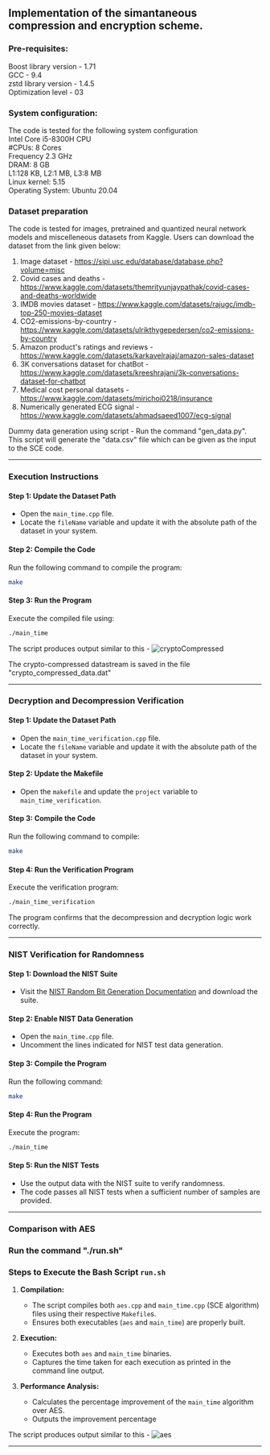 

## Implementation of the simantaneous compression and encryption scheme. 

### Pre-requisites:

Boost library version - 1.71<br />
GCC - 9.4<br />
zstd library version - 1.4.5<br />
Optimization level - 03

### System configuration:
The code is tested for the following system configuration<br />
Intel Core i5-8300H CPU<br />
#CPUs: 8 Cores<br />
Frequency 2.3 GHz <br />
DRAM: 8 GB <br />
L1:128 KB, L2:1 MB, L3:8 MB <br />
Linux kernel: 5.15 <br />
Operating System: Ubuntu 20.04

### Dataset preparation

The code is tested for images, pretrained and quantized neural network models and miscelleneous datasets from Kaggle. Users can download the dataset from the link given below:
1. Image dataset - https://sipi.usc.edu/database/database.php?volume=misc
2. Covid cases and deaths - https://www.kaggle.com/datasets/themrityunjaypathak/covid-cases-and-deaths-worldwide
3. IMDB movies dataset - https://www.kaggle.com/datasets/rajugc/imdb-top-250-movies-dataset
4. CO2-emissions-by-country - https://www.kaggle.com/datasets/ulrikthygepedersen/co2-emissions-by-country
5. Amazon product's ratings and reviews - https://www.kaggle.com/datasets/karkavelrajaj/amazon-sales-dataset
6. 3K conversations dataset for chatBot - https://www.kaggle.com/datasets/kreeshrajani/3k-conversations-dataset-for-chatbot
7. Medical cost personal datasets - https://www.kaggle.com/datasets/mirichoi0218/insurance 
8. Numerically generated ECG signal - https://www.kaggle.com/datasets/ahmadsaeed1007/ecg-signal

Dummy data generation using script - Run the command "gen_data.py". This script will generate the "data.csv" file which can be given as the input to the SCE code.

---

### Execution Instructions

#### Step 1: Update the Dataset Path
- Open the `main_time.cpp` file.
- Locate the `fileName` variable and update it with the absolute path of the dataset in your system.

#### Step 2: Compile the Code
Run the following command to compile the program:

```bash
make
```

#### Step 3: Run the Program
Execute the compiled file using:

```bash
./main_time
```

The script produces output similar to this -
![cryptoCompressed](https://github.com/user-attachments/assets/f6d148aa-6d16-4693-b8b9-092b40a0c38c)

The crypto-compressed datastream is saved in the file "crypto_compressed_data.dat"

---



### Decryption and Decompression Verification

#### Step 1: Update the Dataset Path
- Open the `main_time_verification.cpp` file.
- Locate the `fileName` variable and update it with the absolute path of the dataset in your system.

#### Step 2: Update the Makefile
- Open the `makefile` and update the `project` variable to `main_time_verification`.

#### Step 3: Compile the Code
Run the following command to compile:

```bash
make
```

#### Step 4: Run the Verification Program
Execute the verification program:

```bash
./main_time_verification
```

The program confirms that the decompression and decryption logic work correctly.

---

### NIST Verification for Randomness

#### Step 1: Download the NIST Suite
- Visit the [NIST Random Bit Generation Documentation](https://csrc.nist.gov/projects/random-bit-generation/documentation-and-software) and download the suite.

#### Step 2: Enable NIST Data Generation
- Open the `main_time.cpp` file.
- Uncomment the lines indicated for NIST test data generation.

#### Step 3: Compile the Program
Run the following command:

```bash
make
```

#### Step 4: Run the Program
Execute the program:

```bash
./main_time
```

#### Step 5: Run the NIST Tests
- Use the output data with the NIST suite to verify randomness.
- The code passes all NIST tests when a sufficient number of samples are provided.

---

### Comparison with AES

### Run the command "./run.sh"

### Steps to Execute the Bash Script `run.sh` 
1. **Compilation:**
   - The script compiles both `aes.cpp` and `main_time.cpp` (SCE algorithm) files using their respective `Makefile`s.
   - Ensures both executables (`aes` and `main_time`) are properly built.

2. **Execution:**
   - Executes both `aes` and `main_time` binaries.
   - Captures the time taken for each execution as printed in the command line output.

3. **Performance Analysis:**
   - Calculates the percentage improvement of the `main_time` algorithm over AES.
   - Outputs the improvement percentage

The script produces output similar to this -
![aes](https://github.com/user-attachments/assets/831f1911-2d12-4362-b4cf-9335345f08d6)

   
---

















